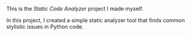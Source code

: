 This is the *Static Code Analyzer* project I made myself.

In this project, I created a simple static analyzer tool that finds common stylistic issues in Python code. </p>
